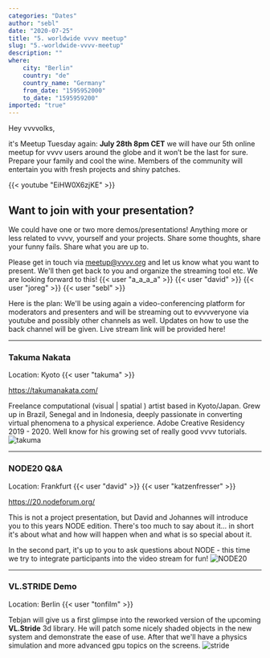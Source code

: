 ```yaml
---
categories: "Dates"
author: "sebl"
date: "2020-07-25"
title: "5. worldwide vvvv meetup"
slug: "5.-worldwide-vvvv-meetup"
description: ""
where: 
    city: "Berlin"
    country: "de"
    country_name: "Germany"
    from_date: "1595952000"
    to_date: "1595959200"
imported: "true"
---
```



Hey vvvvolks,

it's Meetup Tuesday again: **July 28th 8pm CET** we will have our 5th online meetup for vvvv users around the globe and it won’t be the last for sure. Prepare your family and cool the wine. Members of the community will entertain you with fresh projects and shiny patches.

{{< youtube "EiHW0X6zjKE" >}}


##  Want to join with your presentation?
We could have one or two more demos/presentations! Anything more or less related to vvvv, yourself and your projects. Share some thoughts, share your funny fails. Share what you are up to. 

Please get in touch via meetup@vvvv.org and let us know what you want to present. We'll then get back to you and organize the streaming tool etc. We are looking forward to this! {{< user "a_a_a_a" >}} {{< user "david" >}} {{< user "joreg" >}}  {{< user "sebl" >}} 

Here is the plan: We'll be using again a video-conferencing platform for moderators and presenters and will be streaming out to evvvveryone via youtube and possibly other channels as well. Updates on how to use the back channel will be given. Live stream link will be provided here!

---

###  Takuma Nakata
Location: Kyoto
{{< user "takuma" >}}

<https://takumanakata.com/>

Freelance computational (visual | spatial ) artist based in Kyoto/Japan. Grew up in Brazil, Senegal and in Indonesia, deeply passionate in converting virtual phenomena to a physical experience. Adobe Creative Residency 2019 - 2020. Well know for his growing set of really good vvvv tutorials.
![takuma](https://thenodeinstitute.org/wp-content/uploads/2020/07/Screenshot_2020-07-22-NODE_Webinar-pdf.png) 

---

###  NODE20 Q&A
Location: Frankfurt
{{< user "david" >}} {{< user "katzenfresser" >}}

<https://20.nodeforum.org/>

This is not a project presentation, but David and Johannes will introduce you to this years NODE edition. 
There's too much to say about it... in short it's about what and how will happen when and what is so special about it.

In the second part, it's up to you to ask questions about NODE - this time we try to integrate participants into the video stream for fun!
![NODE20](NODE20.png) 

---

###  VL.STRIDE Demo
Location: Berlin
{{< user "tonfilm" >}}

Tebjan will give us a first glimpse into the reworked version of the upcoming **VL.Stride** 3d library. He will patch some nicely shaded objects in the new system and demonstrate the ease of use. After that we'll have a  physics simulation and more advanced gpu topics on the screens.
![stride](InstancedPhysics2.gif) 


